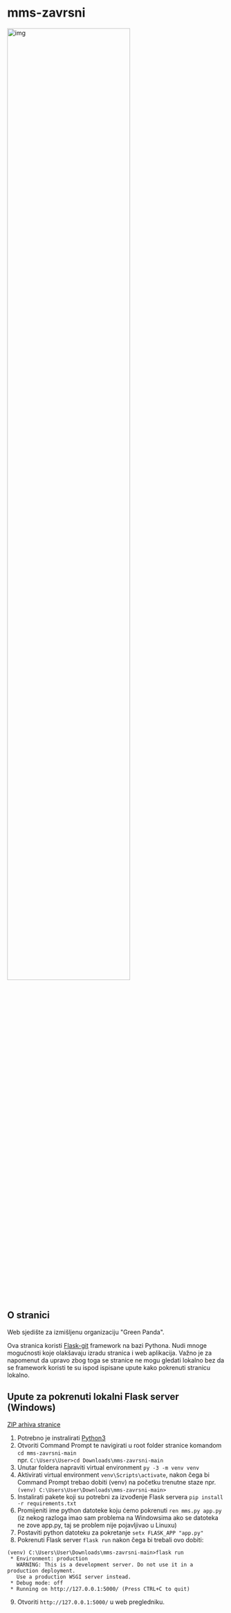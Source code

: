 # mms-zavrsni
<img src="https://raw.github.com/SlavicPixel/mms-zavrsni/master/static/green_panda_nav.svg" alt="img" width="75%">

## O stranici
Web sjedište za izmišljenu organizaciju "Green Panda".

Ova stranica koristi [Flask-git](https://github.com/pallets/flask) framework na bazi Pythona. Nudi mnoge mogućnosti koje olakšavaju izradu stranica i web aplikacija. Važno je za napomenut da upravo zbog toga se stranice ne mogu gledati lokalno bez da se framework koristi te su ispod ispisane upute kako pokrenuti stranicu lokalno.

## Upute za pokrenuti lokalni Flask server (Windows)
[ZIP arhiva stranice](https://github.com/SlavicPixel/mms-zavrsni/archive/refs/heads/main.zip)
1. Potrebno je instralirati [Python3](https://www.python.org/downloads/)
2. Otvoriti Command Prompt te navigirati u root folder stranice komandom `cd mms-zavrsni-main`<br /> npr. `C:\Users\User>cd Downloads\mms-zavrsni-main`
3. Unutar foldera napraviti virtual environment `py -3 -m venv venv`
4. Aktivirati virtual environment `venv\Scripts\activate`, nakon čega bi Command Prompt trebao dobiti (venv) na početku trenutne staze npr. `(venv) C:\Users\User\Downloads\mms-zavrsni-main>`
5. Instalirati pakete koji su potrebni za izvođenje Flask servera `pip install -r requirements.txt`
6. Promijeniti ime python datoteke koju ćemo pokrenuti `ren mms.py app.py` (iz nekog razloga imao sam problema na Windowsima ako se datoteka ne zove app.py, taj se problem nije pojavljivao u Linuxu)
7. Postaviti python datoteku za pokretanje `setx FLASK_APP "app.py"`
8. Pokrenuti Flask server `flask run` nakon čega bi trebali ovo dobiti:
```
(venv) C:\Users\User\Downloads\mms-zavrsni-main>flask run
 * Environment: production
   WARNING: This is a development server. Do not use it in a production deployment.
   Use a production WSGI server instead.
 * Debug mode: off
 * Running on http://127.0.0.1:5000/ (Press CTRL+C to quit)
```
9. Otvoriti `http://127.0.0.1:5000/` u web pregledniku.
